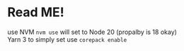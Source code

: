 # Read ME!

use NVM `nvm use` will set to Node 20 (propalby is 18 okay)  
Yarn 3 to simply set use `corepack enable`